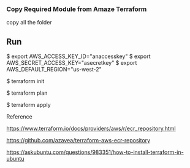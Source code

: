 ### Copy Required Module from Amaze Terraform 

copy all the folder 

## Run 

$ export AWS_ACCESS_KEY_ID="anaccesskey"
$ export AWS_SECRET_ACCESS_KEY="asecretkey"
$ export AWS_DEFAULT_REGION="us-west-2"

$ terraform init

$ terraform plan

$ terraform apply



Reference

https://www.terraform.io/docs/providers/aws/r/ecr_repository.html

https://github.com/azavea/terraform-aws-ecr-repository

https://askubuntu.com/questions/983351/how-to-install-terraform-in-ubuntu
